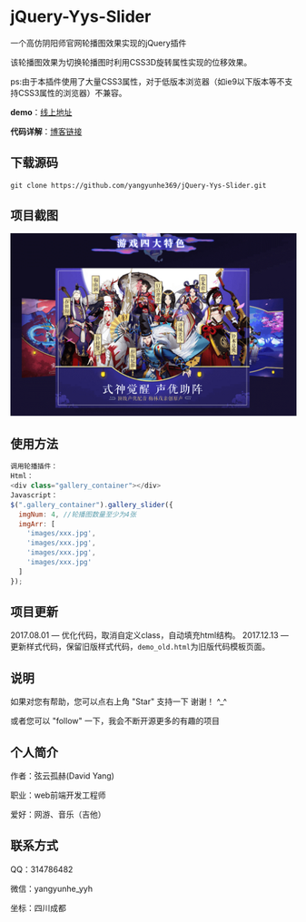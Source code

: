 # jQuery-Yys-Slider
一个高仿阴阳师官网轮播图效果实现的jQuery插件

该轮播图效果为切换轮播图时利用CSS3D旋转属性实现的位移效果。

ps:由于本插件使用了大量CSS3属性，对于低版本浏览器（如ie9以下版本等不支持CSS3属性的浏览器）不兼容。

**demo**：[线上地址](https://yangyunhe369.github.io/jQuery-Yys-Slider/)

**代码详解**：[博客链接](http://www.yangyunhe.me/2017/jquery-yysSlider/)

## 下载源码

```
git clone https://github.com/yangyunhe369/jQuery-Yys-Slider.git
```
## 项目截图
![cover](images/cover.png)

## 使用方法

``` javascript
调用轮播插件：
Html：
<div class="gallery_container"></div>
Javascript：
$(".gallery_container").gallery_slider({
  imgNum: 4, //轮播图数量至少为4张
  imgArr: [
    'images/xxx.jpg',
    'images/xxx.jpg',
    'images/xxx.jpg',
    'images/xxx.jpg'
  ]
});
```
## 项目更新

2017.08.01 — 优化代码，取消自定义class，自动填充html结构。
2017.12.13 — 更新样式代码，保留旧版样式代码，`demo_old.html`为旧版代码模板页面。

## 说明

如果对您有帮助，您可以点右上角 "Star" 支持一下 谢谢！ ^_^

或者您可以 "follow" 一下，我会不断开源更多的有趣的项目

## 个人简介
作者：弦云孤赫(David Yang)

职业：web前端开发工程师

爱好：网游、音乐（吉他）

## 联系方式
QQ：314786482

微信：yangyunhe_yyh

坐标：四川成都

